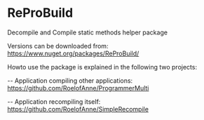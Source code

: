 # ReProBuild
Decompile and Compile static methods helper package

Versions can be downloaded from: https://www.nuget.org/packages/ReProBuild/

Howto use the package is explained in the following two projects:

-- Application compiling other applications: https://github.com/RoelofAnne/ProgrammerMulti

-- Application recompiling itself: https://github.com/RoelofAnne/SimpleRecompile
